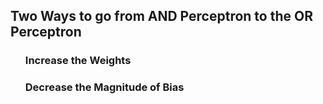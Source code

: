 <h2>Two Ways to go from AND Perceptron to the OR Perceptron</h2>

<ol><h3>Increase the Weights</h3></ol>
<ol><h3>Decrease the Magnitude of Bias</h3></ol>
